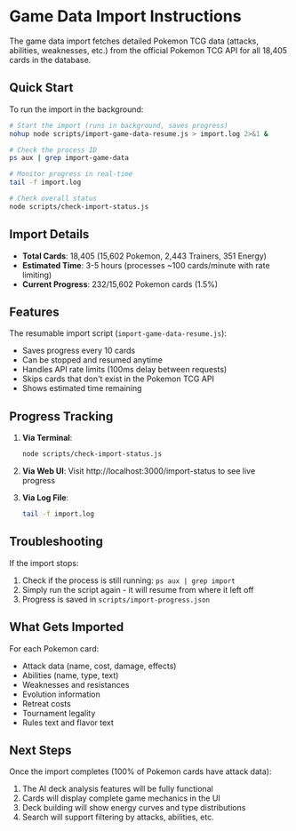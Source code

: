 # Game Data Import Instructions

The game data import fetches detailed Pokemon TCG data (attacks, abilities, weaknesses, etc.) from the official Pokemon TCG API for all 18,405 cards in the database.

## Quick Start

To run the import in the background:

```bash
# Start the import (runs in background, saves progress)
nohup node scripts/import-game-data-resume.js > import.log 2>&1 &

# Check the process ID
ps aux | grep import-game-data

# Monitor progress in real-time
tail -f import.log

# Check overall status
node scripts/check-import-status.js
```

## Import Details

- **Total Cards**: 18,405 (15,602 Pokemon, 2,443 Trainers, 351 Energy)
- **Estimated Time**: 3-5 hours (processes ~100 cards/minute with rate limiting)
- **Current Progress**: 232/15,602 Pokemon cards (1.5%)

## Features

The resumable import script (`import-game-data-resume.js`):
- Saves progress every 10 cards
- Can be stopped and resumed anytime
- Handles API rate limits (100ms delay between requests)
- Skips cards that don't exist in the Pokemon TCG API
- Shows estimated time remaining

## Progress Tracking

1. **Via Terminal**:
   ```bash
   node scripts/check-import-status.js
   ```

2. **Via Web UI**:
   Visit http://localhost:3000/import-status to see live progress

3. **Via Log File**:
   ```bash
   tail -f import.log
   ```

## Troubleshooting

If the import stops:
1. Check if the process is still running: `ps aux | grep import`
2. Simply run the script again - it will resume from where it left off
3. Progress is saved in `scripts/import-progress.json`

## What Gets Imported

For each Pokemon card:
- Attack data (name, cost, damage, effects)
- Abilities (name, type, text)
- Weaknesses and resistances
- Evolution information
- Retreat costs
- Tournament legality
- Rules text and flavor text

## Next Steps

Once the import completes (100% of Pokemon cards have attack data):
1. The AI deck analysis features will be fully functional
2. Cards will display complete game mechanics in the UI
3. Deck building will show energy curves and type distributions
4. Search will support filtering by attacks, abilities, etc.